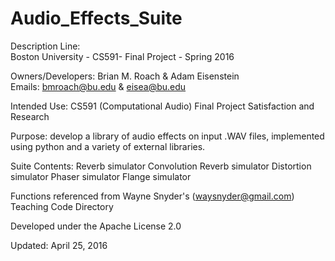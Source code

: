 # Audio_Effects_Suite

Description Line:   
Boston University - CS591- Final Project - Spring 2016  
  
Owners/Developers: Brian M. Roach & Adam Eisenstein  
Emails: bmroach@bu.edu & eisea@bu.edu  
  
  
Intended Use: CS591 (Computational Audio) Final Project Satisfaction and Research   
  
Purpose: develop a library of audio effects on input .WAV files, implemented using python and a variety of external libraries.
  
Suite Contents: 
Reverb simulator
Convolution Reverb simulator
Distortion simulator
Phaser simulator
Flange simulator

  
Functions referenced from Wayne Snyder's (waysnyder@gmail.com) Teaching Code Directory    
  
Developed under the Apache License 2.0  
  
Updated: April 25, 2016  
